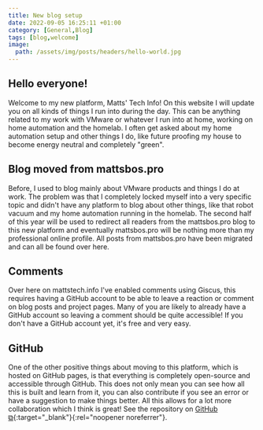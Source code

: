 ```yaml
---
title: New blog setup
date: 2022-09-05 16:25:11 +01:00
category: [General,Blog]
tags: [blog,welcome]
image:
  path: /assets/img/posts/headers/hello-world.jpg
---
```


## Hello everyone!
Welcome to my new platform, Matts' Tech Info! On this website I will update you on all kinds of things I run into during the day. This can be anything related to my work with VMware or whatever I run into at home, working on home automation and the homelab. I often get asked about my home automation setup and other things I do, like future proofing my house to become energy neutral and completely "green".

## Blog moved from mattsbos.pro
Before, I used to blog mainly about VMware products and things I do at work. The problem was that I completely locked myself into a very specific topic and didn't have any platform to blog about other things, like that robot vacuum and my home automation running in the homelab. The second half of this year will be used to redirect all readers from the mattsbos.pro blog to this new platform and eventually mattsbos.pro will be nothing more than my professional online profile.
All posts from mattsbos.pro have been migrated and can all be found over here.

## Comments
Over here on mattstech.info I've enabled comments using Giscus, this requires having a GitHub account to be able to leave a reaction or comment on blog posts and project pages. Many of you are likely to already have a GitHub account so leaving a comment should be quite accessible! If you don't have a GitHub account yet, it's free and very easy.

## GitHub
One of the other positive things about moving to this platform, which is hosted on GitHub pages, is that everything is completely open-source and accessible through GitHub. This does not only mean you can see how all this is built and learn from it, you can also contribute if you see an error or have a suggestion to make things better. All this allows for a lot more collaboration which I think is great! See the repository on [GitHub ⧉](https://github.com/MattsTechInfo/mattstechinfo.github.io){:target="_blank"}{:rel="noopener noreferrer"}.